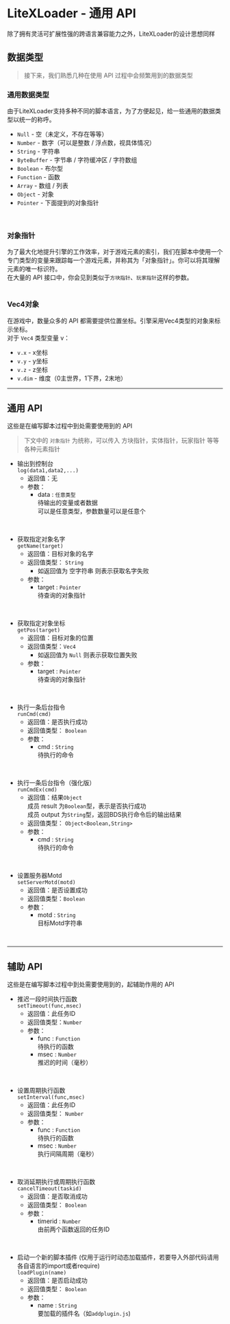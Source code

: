 # LiteXLoader - 通用 API
除了拥有灵活可扩展性强的跨语言兼容能力之外，LiteXLoader的设计思想同样  

## 数据类型
> 接下来，我们熟悉几种在使用 API 过程中会频繁用到的数据类型

### 通用数据类型
由于LiteXLoader支持多种不同的脚本语言，为了方便起见，给一些通用的数据类型以统一的称呼。  
- `Null` - 空（未定义，不存在等等）
- `Number` - 数字（可以是整数 / 浮点数，视具体情况）
- `String` - 字符串
- `ByteBuffer` - 字节串 / 字符缓冲区 / 字符数组
- `Boolean` - 布尔型
- `Function` - 函数
- `Array` - 数组 / 列表
- `Object` - 对象
- `Pointer` - 下面提到的对象指针
<br>

### 对象指针
为了最大化地提升引擎的工作效率，对于游戏元素的索引，我们在脚本中使用一个专门类型的变量来跟踪每一个游戏元素，并称其为「对象指针」。你可以将其理解元素的唯一标识符。  
在大量的 API 接口中，你会见到类似于`方块指针`、`玩家指针`这样的参数。  
<br>

### Vec4对象
在游戏中，数量众多的 API 都需要提供位置坐标。引擎采用Vec4类型的对象来标示坐标。  
对于 `Vec4` 类型变量 v：  
- `v.x` - x坐标  
- `v.y` - y坐标  
- `v.z` - z坐标  
- `v.dim` - 维度（0主世界，1下界，2末地）

---

## 通用 API
这些是在编写脚本过程中到处需要使用到的 API  
> 下文中的 `对象指针` 为统称，可以传入 方块指针，实体指针，玩家指针 等等各种元素指针 

- 输出到控制台  
`log(data1,data2,...)`
    - 返回值：无
    - 参数：
        - data : `任意类型`  
        待输出的变量或者数据  
        可以是任意类型，参数数量可以是任意个  
<br>

- 获取指定对象名字  
`getName(target)`
    - 返回值：目标对象的名字
    - 返回值类型： `String` 
        - 如返回值为 空字符串 则表示获取名字失败
    - 参数：
        - target : `Pointer`  
        待查询的对象指针  
<br>

- 获取指定对象坐标  
`getPos(target)`
    - 返回值：目标对象的位置
    - 返回值类型：`Vec4` 
        - 如返回值为 `Null` 则表示获取位置失败
    - 参数：
        - target : `Pointer`  
        待查询的对象指针  
<br>

- 执行一条后台指令  
`runCmd(cmd)`
    - 返回值：是否执行成功
    - 返回值类型： `Boolean` 
    - 参数：
        - cmd : `String`  
        待执行的命令  
<br>

- 执行一条后台指令（强化版）  
`runCmdEx(cmd)`
    - 返回值：结果`Object`  
    成员 result 为`Boolean`型，表示是否执行成功  
    成员 output 为`String`型，返回BDS执行命令后的输出结果  
    - 返回值类型： `Object<Boolean,String>` 
    - 参数：
        - cmd : `String`  
        待执行的命令  
<br>

- 设置服务器Motd  
`setServerMotd(motd)`
    - 返回值：是否设置成功
    - 返回值类型：`Boolean`
    - 参数：
        - motd : `String`  
        目标Motd字符串  
<br>

---
## 辅助 API
这些是在编写脚本过程中到处需要使用到的，起辅助作用的 API  

- 推迟一段时间执行函数  
`setTimeout(func,msec)`
    - 返回值：此任务ID
    - 返回值类型：`Number` 
    - 参数：
        - func : `Function`  
        待执行的函数
        - msec : `Number`  
        推迟的时间（毫秒）  
<br>

- 设置周期执行函数  
`setInterval(func,msec)`
    - 返回值：此任务ID
    - 返回值类型： `Number` 
    - 参数：
        - func : `Function`  
        待执行的函数
        - msec : `Number`  
        执行间隔周期（毫秒）  
<br>

- 取消延期执行或周期执行函数  
`cancelTimeout(taskid)`
    - 返回值：是否取消成功
    - 返回值类型： `Boolean` 
    - 参数：
        - timerid : `Number`  
        由前两个函数返回的任务ID  
<br>

- 启动一个新的脚本插件
(仅用于运行时动态加载插件，若要导入外部代码请用各自语言的import或者require)  
`loadPlugin(name)`
    - 返回值：是否启动成功
    - 返回值类型： `Boolean` 
    - 参数：
        - name : `String`  
        要加载的插件名（如`addplugin.js`)  
<br>
